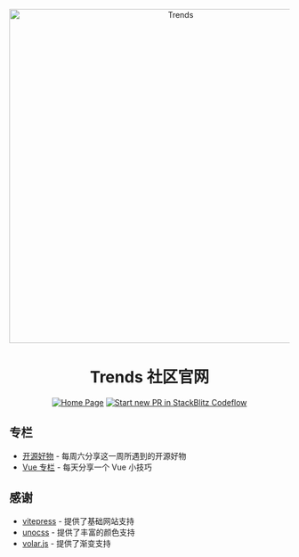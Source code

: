 <p align="center">
  <a href="https://trends.wiki/" target="_blank" rel="noopener noreferrer" >
    <img src="https://user-images.githubusercontent.com/43719490/232954908-18d08621-a47f-4061-a664-14efa169f6ac.png" alt="Trends" width="600" height="auto">
  </a>
</p>

<h1 align="center">
Trends 社区官网
</h1>

<p align="center">
  <a href="https://trends.wiki/"><img src="https://img.shields.io/badge/-home-brightgreent" alt="Home Page"></a>
  <a href="https://pr.new/trends-dev/trends.dev"><img src="https://developer.stackblitz.com/img/start_pr_dark_small.svg" alt="Start new PR in StackBlitz Codeflow"></a>
</p>

## 专栏

- [开源好物](https://trends.wiki/open-source/) - 每周六分享这一周所遇到的开源好物
- [Vue 专栏](https://trends.wiki/vue/) - 每天分享一个 Vue 小技巧

## 感谢

- [vitepress](https://vitepress.dev/) - 提供了基础网站支持
- [unocss](https://unocss.dev/) - 提供了丰富的颜色支持
- [volar.js](https://volarjs.github.io/) - 提供了渐变支持
